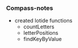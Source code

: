 ### Compass-notes

  * created lotide functions
    * countLetters
    * letterPositions
    * findKeyByValue